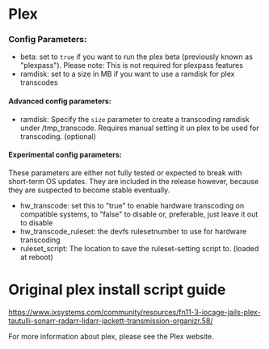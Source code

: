 # Plex

### Config Parameters:
- beta: set to `true` if you want to run the plex beta (previously known as "plexpass"). Please note: This is not required for plexpass features
- ramdisk: set to a size in MB if you want to use a ramdisk for plex transcodes

#### Advanced config parameters:
- ramdisk: Specify the `size` parameter to create a transcoding ramdisk under /tmp_transcode. Requires manual setting it un plex to be used for transcoding. (optional)


#### Experimental config parameters:

These parameters are either not fully tested or expected to break with short-term OS updates. They are included in the release however, because they are suspected to become stable eventually.

- hw_transcode: set this to "true" to enable hardware transcoding on compatible systems, to "false" to disable or, preferable, just leave it out to disable
- hw_transcode_ruleset: the devfs rulesetnumber to use for hardware transcoding
- ruleset_script: The location to save the ruleset-setting script to. (loaded at reboot)


# Original plex install script guide

https://www.ixsystems.com/community/resources/fn11-3-iocage-jails-plex-tautulli-sonarr-radarr-lidarr-jackett-transmission-organizr.58/

For more information about plex, please see the Plex website.